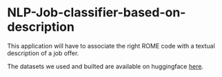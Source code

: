 # NLP-Job-classifier-based-on-description
This application will have to associate the right ROME code with a textual description of a job offer.

The datasets we used and builted are available on huggingface  [here](https://huggingface.co/datasets/oscarfossey/NLP_Pole_emploi/tree/main).
